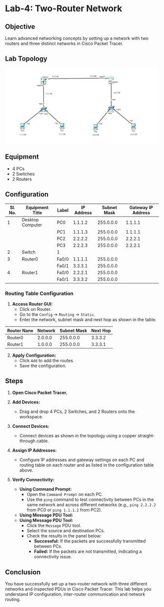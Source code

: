 # Lab-4: Two-Router Network

## Objective
Learn advanced networking concepts by setting up a network with two routers and three distinct networks in Cisco Packet Tracer.

## Lab Topology
![Lab-4](Lab-4.png) 


## Equipment
- 4 PCs
- 2 Switches
- 2 Routers

## Configuration

| Sl. No. | Equipment Title              | Label | IP Address    | Subnet Mask       | Gateway IP Address |
|---------|------------------------------|-------|---------------|-------------------|---------------------|
| 1       | Desktop Computer             | PC0   | 1.1.1.2       | 255.0.0.0         | 1.1.1.1             |
|         |                              | PC1   | 1.1.1.3       | 255.0.0.0         | 1.1.1.1             |
|         |                              | PC2   | 2.2.2.2       | 255.0.0.0         | 2.2.2.1             |
|         |                              | PC3   | 2.2.2.3       | 255.0.0.0         | 2.2.2.1             |
| 2       | Switch                       | 1     |               |                   |                     |
| 3       | Router0                      | Fa0/0 | 1.1.1.1       | 255.0.0.0         |                     |
|         |                              | Fa0/1 | 3.3.3.1       | 255.0.0.0         |                     |
| 4       | Router1                      | Fa0/0 | 2.2.2.1       | 255.0.0.0         |                     |
|         |                              | Fa0/1 | 3.3.3.2       | 255.0.0.0         |                     |

### Routing Table Configuration

1. **Access Router GUI:**
   - Click on Router.
   - Go to the `Config` -> `Routing` -> `Static`.
   - Enter the network, subnet mask and next hop as shown in the table.

| Router Nane   | Network       | Subnet Mask   | Next Hop    |
|---------------|---------------|---------------|-------------|
| Router0       | 2.0.0.0       | 255.0.0.0     | 3.3.3.2     |
| Router1       | 1.0.0.0       | 255.0.0.0     | 3.3.3.1     |

2. **Apply Configuration:**
   - Click `Add` to add the routes.
   - Save the configuration.

## Steps

1. **Open Cisco Packet Tracer.**

2. **Add Devices:**
   - Drag and drop 4 PCs, 2 Switches, and 2 Routers onto the workspace.

3. **Connect Devices:**
     - Connect devices as shown in the topology using a copper straight-through cable.

4. **Assign IP Addresses:**
   - Configure IP addresses and gateway settings on each PC and routing table on each router and  as listed in the configuration table above.

5. **Verify Connectivity:**
   - **Using Command Prompt:**
     - Open the `Command Prompt` on each PC.
     - Use the `ping` command to test connectivity between PCs in the same network and across different networks (e.g., `ping 2.2.2.2` from PC0 or `ping 1.1.1.2` from PC2).
   - **Using Message PDU Tool:**
   - **Using Message PDU Tool:**
     - Click the `Message` PDU tool.
     - Select the source and destination PCs.
     - Check the results in the panel below:
         - **Successful:** If the packets are successfully transmitted between PCs.
         - **Failed:** If the packets are not transmitted, indicating a connectivity issue.

## Conclusion
You have successfully set up a two-router network with three different networks and inspected PDUs in Cisco Packet Tracer. 
This lab helps you understand IP configuration, inter-router communication and network routing.
